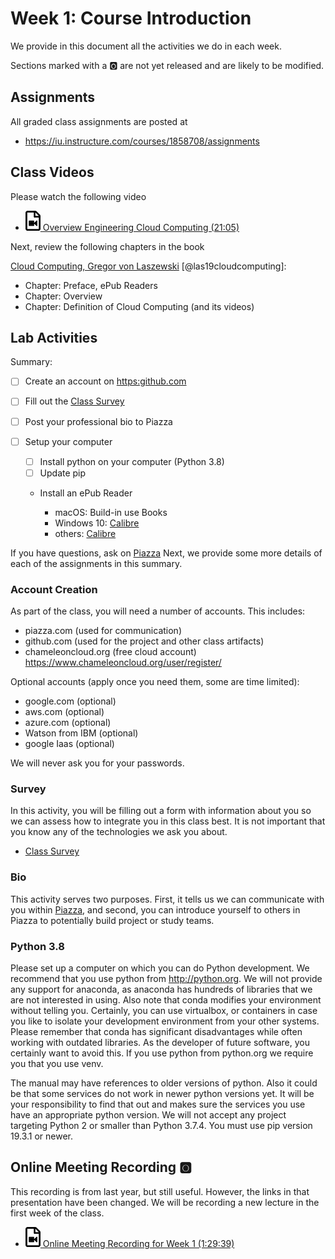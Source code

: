 # Week 1: Course Introduction

We provide in this document all the activities we do in each week.

Sections marked with a :o2: are not yet released and are likely to be
modified. 

## Assignments

All graded class assignments are posted at

<!--
* <https://iu.instructure.com/courses/1822529/assignments>
-->

* <https://iu.instructure.com/courses/1858708/assignments>

## Class Videos

Please watch the following video

* [![Video](images/video.png) Overview Engineering Cloud Computing (21:05)](https://www.youtube.com/watch?v=PU93waozGJk)

Next, review the following chapters in the book 

[Cloud Computing, Gregor von Laszewski](https://laszewski.github.io/book/cloud/) [@las19cloudcomputing]:

* Chapter: Preface, ePub Readers
* Chapter: Overview
* Chapter: Definition of Cloud Computing (and its videos)


## Lab Activities

Summary: 

* [ ] Create an account on <https:github.com>
* [ ] Fill out the [Class Survey](https://forms.gle/4Zpi2vzpZ5kFSoD1A)
* [ ] Post your professional bio to Piazza
* [ ] Setup your computer

  * [ ] Install python on your computer (Python 3.8)
  * [ ] Update pip
  * Install an ePub Reader

    * macOS: Build-in use Books
    * Windows 10: [Calibre](https://forms.gle/4Zpi2vzpZ5kFSoD1A)
    * others: [Calibre](https://forms.gle/4Zpi2vzpZ5kFSoD1A)

If you have questions, ask on
[Piazza](https://piazza.com/class/jzkfveoqwri3e4) Next, we provide some
more details of each of the assignments in this summary.

### Account Creation

As part of the class, you will need a number of accounts. This
includes:

* piazza.com (used for communication)
* github.com (used for the project and other class artifacts)
* chameleoncloud.org (free cloud account) <https://www.chameleoncloud.org/user/register/>

<!--
* futuresystems.org (GPU & container)

  * Please join this [project](https://portal.futuresystems.org/project/fg-569)

After you created the accounts, please fill out the following form so we
can set up the class accounts and in case of GitHub we create you a
class repository for you.

* [Class Survey](https://forms.gle/4Zpi2vzpZ5kFSoD1A)
-->

Optional accounts (apply once you need them, some are time limited):

* google.com (optional)
* aws.com (optional)
* azure.com (optional)
* Watson from IBM (optional)
* google Iaas (optional)

We will never ask you for your passwords.

### Survey

In this activity, you will be filling out a form with information about
you so we can assess how to integrate you in this class best. It is not
important that you know any of the technologies we ask you about.

* [Class Survey](https://forms.gle/4Zpi2vzpZ5kFSoD1A)


### Bio

This activity serves two purposes. First, it tells us we can communicate
with you within [Piazza](https://piazza.com/class/jzkfveoqwri3e4), and
second, you can introduce yourself to others in Piazza to potentially
build project or study teams.

### Python 3.8

Please set up a computer on which you can do Python development. We
recommend that you use python from <http://python.org>. We will not
provide any support for anaconda, as anaconda has hundreds of libraries that
we are not interested in using. Also note that conda modifies your
environment without telling you. Certainly, you can use virtualbox, or
containers in case you like to isolate your development environment from
your other systems. Please remember that conda has significant
disadvantages while often working with outdated libraries. As the developer of
future software, you certainly want to avoid this. If you use python from
python.org we require you that you use venv.

The manual may have references to older versions of python. Also it
could be that some services do not work in newer python versions yet. It
will be your responsibility to find that out and makes sure the services
you use have an appropriate python version. We will not accept any
project targeting Python 2 or smaller than Python 3.7.4. You must use
pip version 19.3.1 or newer.



## Online Meeting Recording :o2:

This recording is from last year, but still useful. However, the links
in that presentation have been changed. We will be recording a new
lecture in the first week of the class.

* [![Video](images/video.png) Online Meeting Recording for Week 1 (1:29:39)](https://www.youtube.com/watch?v=k5218WUo6Cc)

<!--
The first online meeting for week 1 which will be repeated on Thursday
8-9:30pm has been recorded and is available at 
-->

